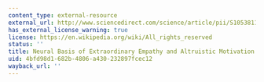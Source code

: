```yaml
---
content_type: external-resource
external_url: http://www.sciencedirect.com/science/article/pii/S1053811910003125
has_external_license_warning: true
license: https://en.wikipedia.org/wiki/All_rights_reserved
status: ''
title: Neural Basis of Extraordinary Empathy and Altruistic Motivation
uid: 4bfd98d1-682b-4806-a430-232897fcec12
wayback_url: ''
---
```

